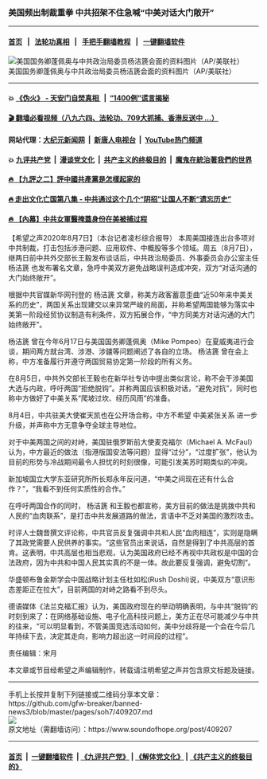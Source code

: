 ### 美国频出制裁重拳 中共招架不住急喊“中美对话大门敞开”
------------------------

#### [首页](https://github.com/gfw-breaker/banned-news3/blob/master/README.md) &nbsp;&nbsp;|&nbsp;&nbsp; [法轮功真相](https://github.com/begood0513/basic/blob/master/README.md)  &nbsp;&nbsp;|&nbsp;&nbsp; [手把手翻墙教程](https://github.com/gfw-breaker/guides/wiki)  &nbsp;&nbsp;|&nbsp;&nbsp; [一键翻墙软件](https://github.com/gfw-breaker/nogfw/blob/master/README.md)  



<div><img alt="美国国务卿蓬佩奥与中共政治局委员杨洁篪会面的资料图片（AP/美联社）" src="https://img.soundofhope.org/2020-06/1592329762496.jpg"/>
<br/><figcaption class="caption">
 美国国务卿蓬佩奥与中共政治局委员杨洁篪会面的资料图片（AP/美联社）
</figcaption></div><hr/>

#### 💥 [《伪火》 - 天安门自焚真相 ](http://141.164.51.119:10000/videos/blog/weihuo.html)&nbsp; |&nbsp; [“1400例”谎言揭秘  ](http://141.164.51.119:10000/videos/blog/jiexi1400.html)

#### [ 🎬  翻墙必看视频（八九六四、法轮功、709大抓捕、香港反送中 ...）](https://github.com/gfw-breaker/links/blob/master/banned.md)

#### 网站代理：[大纪元新闻网](http://167.172.10.89:10080/gb/) &nbsp;|&nbsp; [新唐人电视台](http://167.172.10.89:8808/gb/) &nbsp;|&nbsp; [YouTube热门频道](http://158.247.203.241/youtube.html)

#### 💥 [九评共产党](http://141.164.51.119:10000/videos/res/jiuping/)&nbsp; |&nbsp; [漫谈党文化](http://141.164.51.119:10000/videos/res/mtdwh/)&nbsp; |&nbsp; [共产主义的终极目的](http://141.164.51.119:10000/videos/res/zjmd/)&nbsp; |&nbsp; [魔鬼在統治著我們的世界](http://141.164.51.119:10000/videos/res/TheSpecter/)  

#### [ 🔥  【九評之二】評中國共產黨是怎樣起家的](http://141.164.51.119:10000/videos/news/../res/jiuping/index.html)

#### [ 🔥  走出文化亡国第八集 - 中共通过这个几个“阴招”让国人不断“遗忘历史”  ](http://141.164.51.119:10000/videos/news/../res/zcwhwg/index.html)

#### [ 🔥  【內幕】中共女軍醫掩蓋身份在美被捕过程](http://141.164.51.119:10000/videos/news/spy02.html)

<div><div class="Content__Wrapper sc-1bvya0-0 grZQxZ">
 <p class="meta-top">
  <span class="meta">
   【希望之声2020年8月7日】（本台记者凌杉综合报导）
  </span>
  本周美国接连出台多项对中共制裁，打击包括涉港问题、应用软件、中概股等多个领域。周五（8月7日），继两日前中共外交部长王毅发布谈话后，中共政治局委员、外事委员会办公室主任
  <ok href="/term/2859">
   杨洁篪
  </ok>
  也发布署名文章，急呼中美双方避免战略误判造成冲突，双方“对话沟通的大门始终敞开”。
 </p>
 <p>
  根据中共官媒新华网刊登的
  <ok href="/term/2859">
   杨洁篪
  </ok>
  文章，称美方政客蓄意歪曲“近50年来中美关系的历史”，两国关系出现建交以来异常严峻的局面，并称希望两国能够为落实中美第一阶段经贸协议制造有利条件，双方拓展合作，“中方同美方对话沟通的大门始终敞开”。
 </p>
 <div class="AD_Embed__Wrap-sc-1xslmin-0 igMuqX module desktop">
  <div>
  </div>
 </div>
 <p>
  <ok href="/term/2859">
   杨洁篪
  </ok>
  曾在今年6月17日与美国国务卿蓬佩奥（Mike Pompeo）在夏威夷进行会谈，期间两方就台湾、涉港、涉疆等问题阐述了各自的立场。
  <ok href="/term/2859">
   杨洁篪
  </ok>
  曾在会上称，中方准备履行并遵守两国贸易协定第一阶段的所有义务。
 </p>
 <p>
  在8月5日，中共外交部长王毅也在新华社专访中提出类似言论，称不会干涉美国大选与内政，呼吁两国“拒绝脱钩”。并称两国应该积极对话，“避免对抗”，同时也称中方做好了中美关系“爬坡过坎、经历风雨”的准备。
 </p>
 <p>
  8月4日，中共驻美大使崔天凯也在公开场合称，中方不希望
  <ok href="/term/324133">
   中美紧张关系
  </ok>
  进一步升级，并声称中方无意争夺全球主导地位。
 </p>
 <p>
  对于中美两国之间的对峙，美国驻俄罗斯前大使麦克福尔（Michael A. McFaul）认为，中方最近的做法（指港版国安法等问题）显得“过分”，“过度扩张”，他认为目前的形势与冷战期间最令人担忧的时刻很像，可能引发美苏时期类似的冲突。
 </p>
 <p>
  新加坡国立大学东亚研究所所长郑永年反问道，“中美之间现在还有什么合作？”，“我看不到任何实质性的合作。”
 </p>
 <p>
  在呼吁两国合作的同时，
  <ok href="/term/2859">
   杨洁篪
  </ok>
  和王毅也都宣称，美方目前的做法是挑拨中共和人民的“血肉联系”，是打击中共发展道路的做法，言语中不乏对美国的激烈攻击。
 </p>
 <p>
  时评人士魏晋撰文评论称，中共官员反复强调中共和人民“血肉相连”，实则是隐瞒了其政党需要人民供养的事实。“这些官员出来说话，自然是得到了中共高层的首肯。这表明，中共高层也相当悲观，认为美国政府已经不再视中共政权是中国的合法政府，因为中共和中国人民其实真的不是一体。故此要反复强调，避免切割”。
 </p>
 <p>
  华盛顿布鲁金斯学会中国战略计划主任杜如松(Rush Doshi)说，中美双方“意识形态差距正在拉大”，目前两国的对峙之路看不到尽头。
 </p>
 <p>
  德语媒体《法兰克福汇报》认为，美国政府现在的举动明确表明，与中共“脱钩”的时刻到来了：在网络基础设施、电子化高科技问题上，美方正在尽可能减少与中共的往来，“可以明显看到，不管美国竞选活动如何，美中分歧将是一个会在今后几年持续下去，决定其走向，影响力超出这一时间段的过程”。
 </p>
 <p class="meta-btm">
  责任编辑：宋月
 </p>
 <p class="meta-btm">
  本文章或节目经希望之声编辑制作，转载请注明希望之声并包含原文标题及链接。
 </p>
</div>
</div>
<hr/>
手机上长按并复制下列链接或二维码分享本文章：<br/>
https://github.com/gfw-breaker/banned-news3/blob/master/pages/soh7/409207.md <br/>
<a href='https://github.com/gfw-breaker/banned-news3/blob/master/pages/soh7/409207.md'><img src='https://github.com/gfw-breaker/banned-news3/blob/master/pages/soh7/409207.md.png'/></a> <br/>
原文地址（需翻墙访问）：https://www.soundofhope.org/post/409207


------------------------
#### [首页](https://github.com/gfw-breaker/banned-news3/blob/master/README.md) &nbsp;|&nbsp; [一键翻墙软件](https://github.com/gfw-breaker/nogfw/blob/master/README.md) &nbsp;| [《九评共产党》](https://github.com/gfw-breaker/9ping.md/blob/master/README.md#九评之一评共产党是什么) | [《解体党文化》](https://github.com/gfw-breaker/jtdwh.md/blob/master/README.md) | [《共产主义的终极目的》](https://github.com/gfw-breaker/gczydzjmd.md/blob/master/README.md)


<img src='http://gfw-breaker.win/banned-news3/pages/soh7/409207.md' width='0px' height='0px'/>